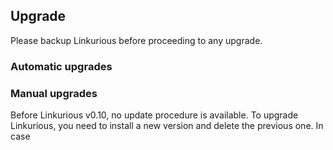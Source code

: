 ## Upgrade

<div class="alert alert-danger">
    Please backup Linkurious before proceeding to any upgrade.
</div>

### Automatic upgrades

### Manual upgrades

Before Linkurious v0.10, no update procedure is available. To upgrade Linkurious, you need to install a new version and delete the previous one. In case 